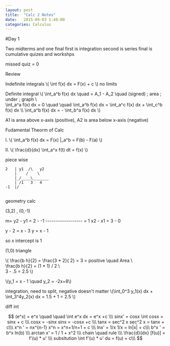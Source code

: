 ```yaml
---
layout: post
title:  "Calc 2 Notes"
date:   2015-09-03 1:40:00
categories: Calculus
---
```

#Day 1

Two midterms and one final
first is  integration
second is series
final is cumulative
quizes and workshps

missed quiz = 0

Review

Indefinite integrals
\\( \int f(x) dx = F(x) + c \\) no limits

Definite integral
\\( \int_a^b f(x) dx \quad = A_1 - A_2 \quad (signed) \; area \; under \; graph \\\
\int_a^a f(x) dx = 0 \quad \quad \int_a^b f(x) dx = \int_a^c f(x) dx + \int_c^b f(x) dx \\\ 
\int_a^b f(x) dx = - \int_b^a f(x) dx \\)

A1 is area above x-axis (positive), A2 is area below x-axis (negative)

Fudamental Theorm of Calc

I.
\\( \int_a^b f(x) dx = F(x) |_a^b = F(b) - F(a) \\)

II.
\\( \frac{d}{dx} \int_a^x f(t) dt  = f(x) \\)

piece wise

```
2	| y1  /\   y2
	|    /    \
	|_/____\_______
	| /1   3   4
-1	|/
	
```
geometry
calc

(3,2) , (0,-1)

m= y2 - y1 = 2 - -1
		------------------ = 1
		x2 - x1 = 3 - 0

y - 2 = x - 3
y = x - 1

so x intercept is 1

(1,0)
triangle

\\( \frac{b h}{2} = \frac{3 * 2}{ 2} = 3 = positive \quad Area \\\
\frac{b h}{2} = (1 * 1) / 2 \\\
3 - .5 = 2.5 \\)

\\(y_1 = x - 1 \quad y_2 = -2x+8\\)

integration, need to split, negative doesn't matter
\\(\int_0^3 y_1(x) dx + \int_3^4y_2(x) dx = 1.5 + 1 = 2.5 \\)

diff									int

$$
(e^x) = e^x \quad \quad \int e^x dx = e^x +c \\\
sinx' = cosx						\int cosx = sinx + c \\\
cosx = -sinx						sinx = -cosx  +c \\\
tanx = sec^2 x 					sec^2 x = tanx + c\\\
x^n ' = nx^{n-1}				x^n = x^n+1/n+1 + c \\\
lnx' = 1/x 						1/x  = ln|x| + c\\\
b^x ' = b^x ln(b) \\\
arctan x'  = 1 / 1 + x^2 \\\
chain \quad rule \\\
\frac{d}{dx} [f(u)] = f'(u) *  u' \\\
subsitution
\int f'(u) * u' du = f(u) + c\\\
$$








